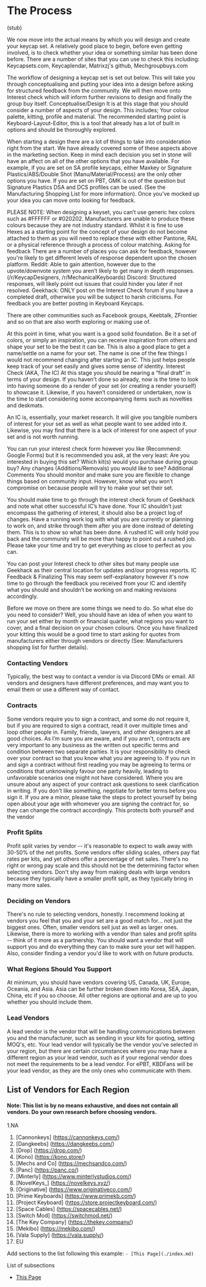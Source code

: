# The Process
(stub)

We now move into the actual means by which you will design and create your keycap set. A relatively good place to begin, before even getting involved, is to check whether your idea or something similar has been done before. There are a number of sites that you can use to check this including: Keycapsets.com, Keycaplendar, Matrixzj's github, Mechgroupbuys.com

The workflow of designing a keycap set is set out below. This will take you through conceptualising and putting your idea into a design before asking for structured feedback from the community. We will then move onto Interest check which will inform further revisions to design and finally the group buy itself.
Conceptualise/Design
It is at this stage that you should consider a number of aspects of your design. This includes; Your colour palette, kitting, profile and material. The recommended starting point is Keyboard-Layout-Editor, this is a tool that already has a lot of built in options and should be thoroughly explored. 

When starting a design there are a lot of things to take into consideration right from the start. We have already covered some of these aspects above in the marketing section. Keep in mind each decision you set in stone will have an affect on all of the other options that you have available. For example, if you are set on SA profile keycaps, either Maxkey or Signature Plastics/ABS/Double Shot (Manu/Material/Process) are the only other options you have. If you are set on PBT, GMK is out of the question but Signature Plastics DSA and DCS profiles can be used. (See the Manufacturing Shopping List for more information). Once you’ve mocked up your idea you can move onto looking for feedback.

PLEASE NOTE: When designing a keyset, you can’t use generic hex colors such as #FFFFFF or #020202. Manufacturers are unable to produce these colours because they are not industry standard. Whilst it is fine to use Hexes as a starting point for the concept of your design do not become attached to them as you will need to replace these with either Pantone, RAL or a physical reference through a process of colour matching.
Asking for feedback
There are a number of places you can ask for feedback, however you're likely to get different levels of response dependent upon the chosen platform. 
Reddit: Able to gain attention, however due to the upvote/downvote system you aren’t likely to get many in depth responses. (/r/KeycapDesigners, /r/MechanicalKeyboards)
Discord: Structured responses, will likely point out issues that could hinder you later if not resolved.
Geekhack: ONLY post on the Interest Check forum if you have a completed draft, otherwise you will be subject to harsh criticisms. For feedback you are better posting in Keyboard Keycaps.

There are other communities such as Facebook groups, Keebtalk, ZFrontier and so on that are also worth exploring or making use of.

At this point in time, what you want is a good solid foundation. Be it a set of colors, or simply an inspiration, you can receive inspiration from others and shape your set to be the best it can be.
This is also a good place to get a name/settle on a name for your set. The name is one of the few things I would not recommend changing after starting an IC. This just helps people keep track of your set easily and gives some sense of identity.
Interest Check (AKA, The IC)
At this stage you should be nearing a “final draft” in terms of your design. If you haven't done so already, now is the time to look into having someone do a render of your set (or creating a render yourself) to showcase it. Likewise, if you haven’t considered or undertaken, now is the time to start considering some accompanying items such as novelties and deskmats.

An IC is, essentially, your market research. It will give you tangible numbers of interest for your set as well as what people want to see added into it. Likewise, you may find that there is a lack of interest for one aspect of your set and is not worth running.

You can run your interest check form however you like (Recommend: Google Forms) but it is recommended you ask, at the very least:
Are you interested in buying this set?
Which kit(s) would you purchase during group buy?
Any changes (Additions/Removals) you would like to see?
Additional Comments
You should monitor and make sure you are flexible to change things based on community input. However, know what you won’t compromise on because people will try to make your set their set.

You should make time to go through the interest check forum of Geekhack and note what other successful IC’s have done. Your IC shouldn’t just encompass the gathering of interest, it should also be a project log of changes. Have a running work log with what you are currently or planning to work on, and strike through them after you are done instead of deleting them. This is to show so what has been done. A rushed IC will only hold you back and the community will be more than happy to point out a rushed job. Please take your time and try to get everything as close to perfect as you can.

You can post your Interest check to other sites but many people use Geekhack as their central location for updates and/our progress reports.
IC Feedback & Finalizing
This may seem self-explanatory however it's now time to go through the feedback you received from your IC and identify what you should and shouldn’t be working on and making revisions accordingly. 

Before we move on there are some things we need to do. So what else do you need to consider? Well, you should have an idea of when you want to run your set either by month or financial quarter, what regions you want to cover, and a final decision on your chosen colours. Once you have finalized your kitting this would be a good time to start asking for quotes from manufacturers either through vendors or directly (See: Manufacturers shopping list for further details). 

### Contacting Vendors
Typically, the best way to contact a vendor is via Discord DMs or email. All vendors and designers have different preferences, and may want you to email them or use a different way of contact.

### Contracts
Some vendors require you to sign a contract, and some do not require it, but if you are required to sign a contract, read it over multiple times and loop other people in. Family, friends, lawyers, and other designers are all good choices.  As I’m sure you are aware, and if you aren't, contracts are very important to any business as the written out specific terms and condition between two separate parties. It is your responsibility to check over your contract so that you know what you are agreeing to. If you run in and sign a contract without first reading you may be agreeing to terms or conditions that unknowingly favour one party heavily, leading to unfavorable scenarios one might not have considered. Where you are unsure about any aspect of your contract ask questions to seek clarification in writing. If you don't like something, negotiate for better terms before you sign it. If you are a minor, please take the steps to protect yourself by being open about your age with whomever you are signing the contract for, so they can change the contract accordingly. This protects both yourself and the vendor

### Profit Splits
Profit split varies by vendor -- it's reasonable to expect to walk away with 30-50% of the net profits. Some vendors offer sliding scales, others pay flat rates per kits, and yet others offer a percentage of net sales. There's no right or wrong pay scale and this should not be the determining factor when selecting vendors. Don't shy away from making deals with large vendors because they typically have a smaller profit split, as they typically bring in many more sales.

### Deciding on Vendors
There's no rule to selecting vendors, honestly. I recommend looking at vendors you feel that you and your set are a good match for... not just the biggest ones. Often, smaller vendors sell just as well as larger ones. Likewise, there is more to working with a vendor than sales and profit splits -- think of it more as a partnership. You should want a vendor that will support you and do everything they can to make sure your set will happen. Also, consider finding a vendor you'd like to work with on future products.


### What Regions Should You Support
At minimum, you should have vendors covering US, Canada, UK, Europe, Oceania, and Asia. Asia can be further broken down into Korea, SEA, Japan, China, etc if you so choose.  All other regions are optional and are up to you whether you should include them.

### Lead Vendors
A lead vendor is the vendor that will be handling communications between you and the manufacturer, such as sending in your kits for quoting, setting MOQ's, etc. Your lead vendor will typically be the vendor you've selected in your region, but there are certain circumstances where you may have a different region as your lead vendor, such as if your regional vendor does not meet the requirements to be a lead vendor. For ePBT, KBDFans will be your lead vendor, as they are the only ones who communicate with them.

## List of Vendors for Each Region
#### Note: This list is by no means exhaustive, and does not contain all vendors. Do your own research before choosing vendors.
1.NA
  1. [Cannonkeys] (https://cannonkeys.com/)
  2. [Dangkeebs] (https://dangkeebs.com/)
  3. [Drop] (https://drop.com/)
  4. [Kono] (https://kono.store/)
  5. [Mechs and Co] (https://mechsandco.com/)
  6. [Panc] (https://panc.co/)
  7. [Minterly] (https://www.minterlystudios.com/)
  8. [NovelKeys_] (https://novelkeys.xyz/)
  9. [Originative] (https://www.originativeco.com/)
  10. [Prime Keyboards] (https://www.primekb.com/)
  11. [Project Keyboard] (https://store.projectkeyboard.com/)
  12. [Space Cables] (https://spacecables.net/)
  13. [Switch Mod] (https://switchmod.net/)
  14. [The Key Company] (https://thekey.company/)
  15. [Mekibo] (https://mekibo.com/)
  16. [Vala Supply] (https://vala.supply/)
2. EU

Add sections to the list following this example:
```- [This Page](./index.md)```

List of subsections
- [This Page](./index.md)
